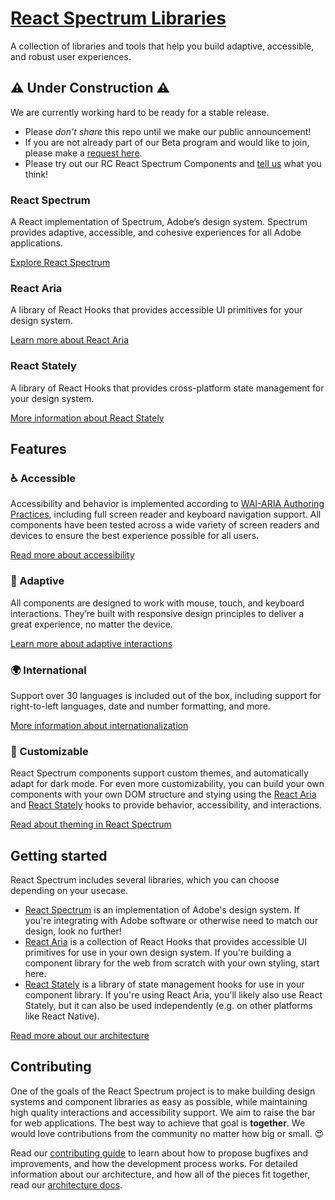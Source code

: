 #  [React Spectrum Libraries](https://react-spectrum.adobe.com/)

A collection of libraries and tools that help you build adaptive, accessible, and robust user experiences.

## ⚠️ Under Construction  ⚠️
We are currently working hard to be ready for a stable release.
  - Please *don't share* this repo until we make our public announcement!
  - If you are not already part of our Beta program and would like to join, please make a [request here](https://github.com/adobe-private/react-spectrum-v3/issues/new?template=Feedback.md).
  - Please try out our RC React Spectrum Components and [tell us](https://github.com/adobe-private/react-spectrum-v3/issues/new/choose) what you think!

### React Spectrum

A React implementation of Spectrum, Adobe’s design system. Spectrum provides adaptive, accessible, and cohesive experiences for all Adobe applications.

[Explore React Spectrum](https://react-spectrum.adobe.com/react-spectrum/index.html)

### React Aria

A library of React Hooks that provides accessible UI primitives for your design system.

[Learn more about React Aria](https://react-spectrum.adobe.com/react-aria/index.html)

### React Stately

A library of React Hooks that provides cross-platform state management for your design system.

[More information about React Stately](https://react-spectrum.adobe.com/react-stately/index.html)

## Features

### ♿️ Accessible

Accessibility and behavior is implemented according to [WAI-ARIA Authoring Practices](https://www.w3.org/TR/wai-aria-practices-1.2/), including full screen reader and keyboard navigation support. All components have been tested across a wide variety of screen readers and devices to ensure the best experience possible for all users.

[Read more about accessibility](https://react-spectrum.adobe.com/react-aria/accessibility.html)

### 📱 Adaptive

All components are designed to work with mouse, touch, and keyboard interactions. They’re built with responsive design principles to deliver a great experience, no matter the device.

[Learn more about adaptive interactions](https://react-spectrum.adobe.com/react-aria/interactions.html)

### 🌍 International

Support over 30 languages is included out of the box, including support for right-to-left languages, date and number formatting, and more.

[More information about internationalization](https://react-spectrum.adobe.com/react-aria/internationalization.html)

### 🎨 Customizable

React Spectrum components support custom themes, and automatically adapt for dark mode. For even more customizability, you can build your own components with your own DOM structure and stying using the [React Aria](https://react-spectrum.adobe.com/react-aria/index.html) and [React Stately](https://react-spectrum.adobe.com/react-stately/index.html) hooks to provide behavior, accessibility, and interactions.

[Read about theming in React Spectrum](https://react-spectrum.adobe.com/react-spectrum/theming.html)

## Getting started

React Spectrum includes several libraries, which you can choose depending on your usecase.

* [React Spectrum](https://react-spectrum.adobe.com/react-spectrum/getting-started.html) is an implementation of Adobe's design system. If you're integrating with Adobe software or otherwise need to match our design, look no further!
* [React Aria](https://react-spectrum.adobe.com/react-aria/getting-started.html) is a collection of React Hooks that provides accessible UI primitives for use in your own design system. If you're building a component library for the web from scratch with your own styling, start here.
* [React Stately](https://react-spectrum.adobe.com/react-stately/getting-started.html) is a library of state management hooks for use in your component library. If you're using React Aria, you'll likely also use React Stately, but it can also be used independently (e.g. on other platforms like React Native).

[Read more about our architecture](https://react-spectrum.adobe.com/architecture.html)

## Contributing

One of the goals of the React Spectrum project is to make building design systems and component libraries as easy as possible, while maintaining high quality interactions and accessibility support. We aim to raise the bar for web applications. The best way to achieve that goal is **together**. We would love contributions from the community no matter how big or small. 😍

Read our [contributing guide](https://react-spectrum.adobe.com/contribute.html) to learn about how to propose bugfixes and improvements, and how the development process works. For detailed information about our architecture, and how all of the pieces fit together, read our [architecture docs](https://react-spectrum.adobe.com/architecture.html).
